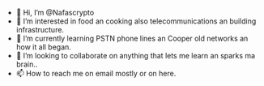 - 👋 Hi, I’m @Nafascrypto
- 👀 I’m interested in food an cooking also telecommunications an building infrastructure.
- 🌱 I’m currently learning PSTN phone lines an Cooper old networks an how it all began. 
- 💞️ I’m looking to collaborate on anything that lets me learn an sparks ma brain..
- 📫 How to reach me on email mostly or on here. 

<!---
Nafascrypto/Nafascrypto is a ✨ special ✨ repository because its `README.md` (this file) appears on your GitHub profile.
You can click the Preview link to take a look at your changes.
--->
